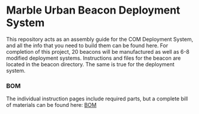 # Marble Urban Beacon Deployment System

This repository acts as an assembly guide for the COM Deployment System, and all the info that you need to build them can be found here.
For completion of this project, 20 beacons will be manufactured as well as 6-8 modified deployment systems. 
Instructions and files for the beacon are located in the beacon directory. The same is true for the deployment system. 

### BOM
The individual instruction pages include required parts, but a complete bill of materials can be found here: [BOM](https://docs.google.com/spreadsheets/d/1t7GFp-e4R7KjWGMSAGMCT9jzbI4BLS0B_l41IRGNlJQ/edit?usp=sharing)
